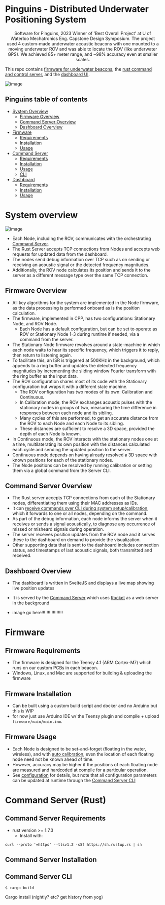 # Pinguins - Distributed Underwater Positioning System

<p align="center">Software for Pinguins, 2023 Winner of 'Best Overall Project' at U of Waterloo Mechatronics Eng. Capstone Design Symposium. The project used 4 custom-made underwater acoustic beacons with one mounted to a moving underwater ROV and was able to locate the ROV (like underwater GPS). We achieved 85+ meter range, and ~98% accuracy even at smaller scales.

This repo contains [firmware for underwater beacons](#firmware), the [rust command and control server](#command-server), and the [dashboard UI](#dashboard).

</p>

![image](https://kaelan.xyz/images/portfolio/pinguins/underwater/full.jpg)

## Pinguins table of contents

<!--toc:start-->

- [System Overview](#system-overview)
  - [Firmware Overview](#firmware-overview)
  - [Command Server Overview](#command-server-overview)
  - [Dashboard Overview](#dashboard-overview)
- [Firmware](#firmware)
  - [Requirements](#firmware-requirements)
  - [Installation](#firmware-installation)
  - [Usage](#firmware-usage)
- [Command Server](#command-server)
  - [Requirements](#command-server-requirements)
  - [Installation](#command-server-installation)
  - [Usage](#command-server-usage)
  - [CLI](#commmand-server-cli)
- [Dashboard](#dashboard)
  - [Requirements](#dashboard-requirements)
  - [Installation](#dashboard-installation)
  - [Usage](#dashboard-usage)

<!--toc:end-->

# System overview

![image](https://github.com/Oasixer/underwater_PINGuins/assets/24990515/ebc98be9-f576-4526-b10f-b761287a96c9)

- Each Node, including the ROV, communicates with the orchestrating [Command Server](#command-server).
- The Rust Server accepts TCP connections from Nodes and accepts web requests for updated data from the dashboard.
- The nodes send debug information over TCP such as on sending or receiving an acoustic signal or the detected frequency magnitudes.
- Additionally, the ROV node calculates its position and sends it to the server as a different message type over the same TCP connection.

## Firmware Overview

- All key algorithms for the system are implemented in the Node firmware, as the data processing is performed onboard as is the position calculation.
- The firmware, implemented in CPP, has two configurations: Stationary Node, and ROV Node.
  - Each Node has a default configuration, but can be set to operate as ROV or Stationary Node 1-3 during runtime if needed, via a command from the server.
- The Stationary Node firmware revolves around a state-machine in which each node waits to hear its specific frequency, which triggers it to reply, then return to listening again.
- To facilitate this, an ISR is triggered at 500KHz in the background, which appends to a ring buffer and updates the detected frequency magnitudes by incrementing the sliding window Fourier transform with the ring buffer as the input data.
- The ROV configuration shares most of its code with the Stationary configuration but wraps it with a different state machine.
  - The ROV configuration has two modes of its own: Calibration and Continuous.
  - In Calibration mode, the ROV exchanges acoustic pulses with the stationary nodes in groups of two, measuring the time difference in responses between each node and its sibling.
  - Many cycles of this are performed, to get an accurate distance from the ROV to each Node and each Node to its sibling.
  - These distances are sufficient to resolve a 3D space, provided the depth of each Node is known.
- In Continuous mode, the ROV interacts with the stationary nodes one at a time, multilaterating its own position with the distances calculated each cycle and sending the updated position to the server.
- Continuous mode depends on having already resolved a 3D space with known positions for each of the stationary nodes.
- The Node positions can be resolved by running calibration or setting them via a global command from the Server CLI.

## Command Server Overview

- The Rust server accepts TCP connections from each of the Stationary nodes, differentiating them using their MAC addresses as IDs.
- It can [receive commands over CLI during system setup/calibration](#command-server-cli), which it forwards to one or all nodes, depending on the command.
- As part of the debug information, each node informs the server when it receives or sends a signal acoustically, to diagnose any occurrence of missed or misheard signals during operation.
- The server receives position updates from the ROV node and it serves these to the dashboard on demand to provide the visualization.
- Other supporting data that is sent to the dashboard includes connection status, and timestamps of last acoustic signals, both transmitted and received.

## Dashboard Overview

- The dashboard is written in SvelteJS and displays a live map showing live position updates
- It is served by the [Command Server](#command-server) which uses [Rocket](https://rocket.rs) as a web server in the background

- image go here!!!!!!!!!!!!!!!!!

# Firmware

## Firmware Requirements

- The firmware is designed for the Teensy 4.1 (ARM Cortex-M7) which runs on our custom PCBs in each beacon.
- Windows, Linux, and Mac are supported for building & uploading the firmware

## Firmware Installation

- Can be built using a custom build script and docker and no Arduino but this is WIP
- for now just use Arduino IDE w/ the Teensy plugin and compile + upload `firmware/main/main.ino`.

## Firmware Usage

- Each Node is designed to be set-and-forget (floating in the water, wireless), and with [auto calibration](#auto-calibration), even the location of each floating node need not be known ahead of time.
- However, accuracy may be higher if the positions of each floating node are measured and hardcoded at compile for a particular operation.
- See [configuration](#firmware-configuration) for details, but note that all configuration parameters can be updated at runtime through the [Command Server CLI](#command-server-cli)

# Command Server (Rust)

## Command Server Requirements

- rust version >= 1.7.3
  - Install with:

```console
curl --proto '=https' --tlsv1.2 -sSf https://sh.rustup.rs | sh
```

## Command Server Installation

## Command Server CLI

```console
$ cargo build
```

Cargo install
(nightly? etc? get history from yog)

